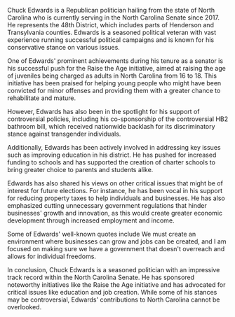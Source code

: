 Chuck Edwards is a Republican politician hailing from the state of North Carolina who is currently serving in the North Carolina Senate since 2017. He represents the 48th District, which includes parts of Henderson and Transylvania counties. Edwards is a seasoned political veteran with vast experience running successful political campaigns and is known for his conservative stance on various issues.

One of Edwards' prominent achievements during his tenure as a senator is his successful push for the Raise the Age initiative, aimed at raising the age of juveniles being charged as adults in North Carolina from 16 to 18. This initiative has been praised for helping young people who might have been convicted for minor offenses and providing them with a greater chance to rehabilitate and mature.

However, Edwards has also been in the spotlight for his support of controversial policies, including his co-sponsorship of the controversial HB2 bathroom bill, which received nationwide backlash for its discriminatory stance against transgender individuals.

Additionally, Edwards has been actively involved in addressing key issues such as improving education in his district. He has pushed for increased funding to schools and has supported the creation of charter schools to bring greater choice to parents and students alike.

Edwards has also shared his views on other critical issues that might be of interest for future elections. For instance, he has been vocal in his support for reducing property taxes to help individuals and businesses. He has also emphasized cutting unnecessary government regulations that hinder businesses' growth and innovation, as this would create greater economic development through increased employment and income.

Some of Edwards' well-known quotes include We must create an environment where businesses can grow and jobs can be created, and I am focused on making sure we have a government that doesn't overreach and allows for individual freedoms.

In conclusion, Chuck Edwards is a seasoned politician with an impressive track record within the North Carolina Senate. He has sponsored noteworthy initiatives like the Raise the Age initiative and has advocated for critical issues like education and job creation. While some of his stances may be controversial, Edwards' contributions to North Carolina cannot be overlooked.
